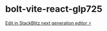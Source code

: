 # bolt-vite-react-glp725

[Edit in StackBlitz next generation editor ⚡️](https://stackblitz.com/~/github.com/Ivan200499/bolt-vite-react-glp725)